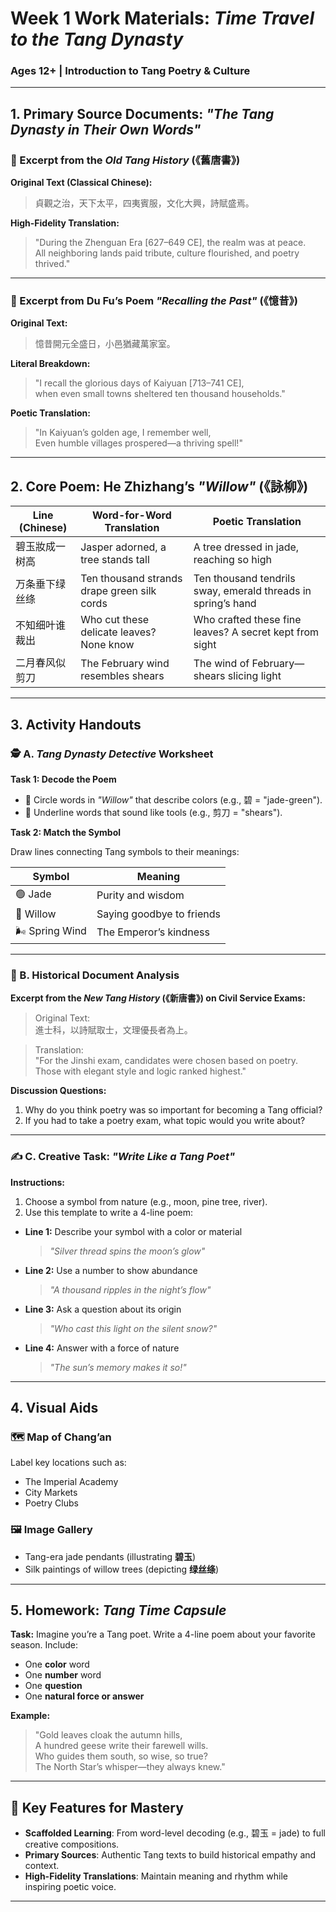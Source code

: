 # Week 1 Work Materials: *Time Travel to the Tang Dynasty*
### Ages 12+ | Introduction to Tang Poetry & Culture

---

## 1. Primary Source Documents: *"The Tang Dynasty in Their Own Words"*

### 📜 Excerpt from the *Old Tang History* (《舊唐書》)

**Original Text (Classical Chinese):**  
> 貞觀之治，天下太平，四夷賓服，文化大興，詩賦盛焉。

**High-Fidelity Translation:**  
> "During the Zhenguan Era [627–649 CE], the realm was at peace.  
> All neighboring lands paid tribute, culture flourished, and poetry thrived."

---

### 📜 Excerpt from Du Fu’s Poem *"Recalling the Past"* (《憶昔》)

**Original Text:**  
> 憶昔開元全盛日，小邑猶藏萬家室。

**Literal Breakdown:**  
> "I recall the glorious days of Kaiyuan [713–741 CE],  
> when even small towns sheltered ten thousand households."

**Poetic Translation:**  
> "In Kaiyuan’s golden age, I remember well,  
> Even humble villages prospered—a thriving spell!"

---

## 2. Core Poem: He Zhizhang’s *"Willow"* (《詠柳》)

| Line (Chinese) | Word-for-Word Translation | Poetic Translation |
|----------------|----------------------------|---------------------|
| 碧玉妝成一树高 | Jasper adorned, a tree stands tall | A tree dressed in jade, reaching so high |
| 万条垂下绿丝绦 | Ten thousand strands drape green silk cords | Ten thousand tendrils sway, emerald threads in spring’s hand |
| 不知细叶谁裁出 | Who cut these delicate leaves? None know | Who crafted these fine leaves? A secret kept from sight |
| 二月春风似剪刀 | The February wind resembles shears | The wind of February—shears slicing light |

---

## 3. Activity Handouts

### 🕵️ A. *Tang Dynasty Detective* Worksheet

**Task 1: Decode the Poem**  
- 🔵 Circle words in *"Willow"* that describe colors (e.g., 碧 = "jade-green").  
- 🔧 Underline words that sound like tools (e.g., 剪刀 = "shears").

**Task 2: Match the Symbol**

Draw lines connecting Tang symbols to their meanings:

| Symbol | Meaning |
|--------|---------|
| 🟢 Jade | Purity and wisdom |
| 🌿 Willow | Saying goodbye to friends |
| 🌬️ Spring Wind | The Emperor’s kindness |

---

### 📖 B. Historical Document Analysis

**Excerpt from the *New Tang History* (《新唐書》) on Civil Service Exams:**

> Original Text:  
> 進士科，以詩賦取士，文理優長者為上。

> Translation:  
> "For the Jinshi exam, candidates were chosen based on poetry.  
> Those with elegant style and logic ranked highest."

**Discussion Questions:**  
1. Why do you think poetry was so important for becoming a Tang official?  
2. If you had to take a poetry exam, what topic would you write about?

---

### ✍️ C. Creative Task: *"Write Like a Tang Poet"*

**Instructions:**

1. Choose a symbol from nature (e.g., moon, pine tree, river).  
2. Use this template to write a 4-line poem:

- **Line 1:** Describe your symbol with a color or material  
  > *"Silver thread spins the moon’s glow"*

- **Line 2:** Use a number to show abundance  
  > *"A thousand ripples in the night’s flow"*

- **Line 3:** Ask a question about its origin  
  > *"Who cast this light on the silent snow?"*

- **Line 4:** Answer with a force of nature  
  > *"The sun’s memory makes it so!"*

---

## 4. Visual Aids

### 🗺️ Map of Chang’an  
Label key locations such as:
- The Imperial Academy  
- City Markets  
- Poetry Clubs

### 🖼️ Image Gallery  
- Tang-era jade pendants (illustrating **碧玉**)  
- Silk paintings of willow trees (depicting **绿丝绦**)

---

## 5. Homework: *Tang Time Capsule*

**Task:** Imagine you’re a Tang poet. Write a 4-line poem about your favorite season. Include:
- One **color** word  
- One **number** word  
- One **question**  
- One **natural force or answer**

**Example:**
> "Gold leaves cloak the autumn hills,  
> A hundred geese write their farewell wills.  
> Who guides them south, so wise, so true?  
> The North Star’s whisper—they always knew."

---

## 🎯 Key Features for Mastery

- **Scaffolded Learning**: From word-level decoding (e.g., 碧玉 = jade) to full creative compositions.  
- **Primary Sources**: Authentic Tang texts to build historical empathy and context.  
- **High-Fidelity Translations**: Maintain meaning and rhythm while inspiring poetic voice.

---

<!-- > ✳️ Let me know if you’d like rubrics for grading poems or expansion into Tang-era music! 🎵 -->
